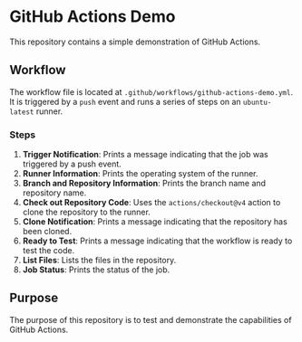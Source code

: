 # GitHub Actions Demo

This repository contains a simple demonstration of GitHub Actions.

## Workflow

The workflow file is located at `.github/workflows/github-actions-demo.yml`. It is triggered by a `push` event and runs a series of steps on an `ubuntu-latest` runner.

### Steps

1. **Trigger Notification**: Prints a message indicating that the job was triggered by a push event.
2. **Runner Information**: Prints the operating system of the runner.
3. **Branch and Repository Information**: Prints the branch name and repository name.
4. **Check out Repository Code**: Uses the `actions/checkout@v4` action to clone the repository to the runner.
5. **Clone Notification**: Prints a message indicating that the repository has been cloned.
6. **Ready to Test**: Prints a message indicating that the workflow is ready to test the code.
7. **List Files**: Lists the files in the repository.
8. **Job Status**: Prints the status of the job.

## Purpose

The purpose of this repository is to test and demonstrate the capabilities of GitHub Actions.
